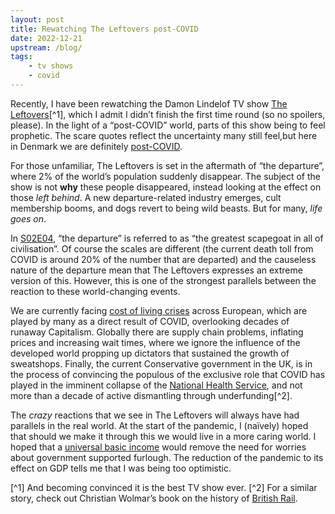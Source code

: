 ```yaml
---
layout: post
title: Rewatching The Leftovers post-COVID
date: 2022-12-21
upstream: /blog/
tags: 
    - tv shows
    - covid
---
```


Recently, I have been rewatching the Damon Lindelof TV show [The Leftovers](https://en.wikipedia.org/wiki/The_Leftovers_(TV_series))[^1], which I admit I didn’t finish the first time round (so no spoilers, please).
In the light of a “post-COVID” world, parts of this show being to feel prophetic. 
The scare quotes reflect the uncertainty many still feel,but here in Denmark we are definitely [post-COVID](https://www.dr.dk/nyheder/indland/ordfoerere-glaeder-sig-over-aendret-coronakurs-ingen-oensker-nye-restriktioner). 

For those unfamiliar, The Leftovers is set in the aftermath of “the departure”, where 2% of the world’s population suddenly disappear.
The subject of the show is not **why** these people disappeared, instead looking at the effect on those *left behind*.
A new departure-related industry emerges, cult membership booms, and dogs revert to being wild beasts. 
But for many, *life goes on*. 

In [S02E04](https://www.imdb.com/title/tt4550146/), “the departure” is referred to as “the greatest scapegoat in all of civilisation”. 
Of course the scales are different (the current death toll from COVID is around 20% of the number that are departed) and the causeless nature of the departure mean that The Leftovers expresses an extreme version of this. 
However, this is one of the strongest parallels between the reaction to these world-changing events. 

We are currently facing [cost of living crises]() across European, which are played by many as a direct result of COVID, overlooking decades of runaway Capitalism. 
Globally there are supply chain problems, inflating prices and increasing wait times, where we ignore the influence of the developed world propping up dictators that sustained the growth of sweatshops. 
Finally, the current Conservative government in the UK, is in the process of convincing the populous of the exclusive role that COVID has played in the imminent collapse of the [National Health Service](https://en.wikipedia.org/wiki/National_Health_Service), and not more than a decade of active dismantling through underfunding[^2]. 

The *crazy* reactions that we see in The Leftovers will always have had parallels in the real world. 
At the start of the pandemic, I (naïvely) hoped that should we make it through this we would live in a more caring world. 
I hoped that a [universal basic income]() would remove the need for worries about government supported furlough. 
The reduction of the pandemic to its effect on GDP tells me that I was being too optimistic. 

[^1] And becoming convinced it is the best TV show ever. 
[^2] For a similar story, check out Christian Wolmar’s book on the history of [British Rail](https://www.christianwolmar.co.uk/book/british-rail/).